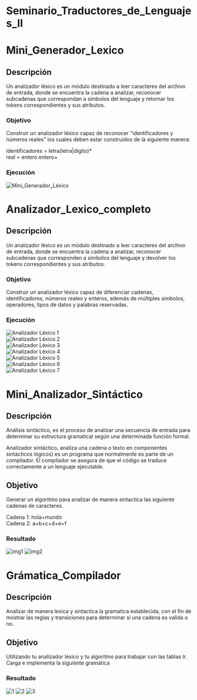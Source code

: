 # Seminario_Traductores_de_Lenguajes_II

# Mini_Generador_Lexico

## Descripción 

Un analizador léxico es un módulo destinado a leer caracteres del archivo de entrada, donde se encuentra la cadena a analizar, reconocer subcadenas que correspondan a símbolos del lenguaje y retornar los tokens correspondientes y sus atributos.

### Objetivo

Construir un analizador léxico capaz de reconocer "identificadores y números reales" los cuales deben estar construidos de la siguiente manera:

identificadores = letra(letra|digito)*  
real = entero.entero+

### Ejecución

![Mini_Generador_Léxico](https://user-images.githubusercontent.com/123349304/213994091-5ea058d9-4241-406a-a0e0-2591360ff08e.jpg)

# Analizador_Lexico_completo

## Descripción

Un analizador léxico es un módulo destinado a leer caracteres del archivo de entrada, donde se encuentra la cadena a analizar, reconocer subcadenas que corresponden a símbolos del lenguaje y devolver los tokens correspondientes y sus atributos.

### Objetivo

Construir un analizador léxico capaz de diferenciar cadenas, identificadores, números reales y enteros, además de múltiples símbolos, operadores, tipos de datos y palabras reservadas.

### Ejecución
![Analizador Léxico 1](https://user-images.githubusercontent.com/123349304/213994301-bf180e2e-74e9-43a9-953f-7f6e16979a2a.jpg)  
![Analizador Léxico 2](https://user-images.githubusercontent.com/123349304/213994317-3107e6f5-4c9e-49a4-8504-cd25d893b5af.jpg)  
![Analizador Léxico 3](https://user-images.githubusercontent.com/123349304/213994414-f43b8df1-e11a-482a-9fbf-43f273600542.jpg)  
![Analizador Léxico 4](https://user-images.githubusercontent.com/123349304/213994422-e9234c88-62c4-440c-b83d-ea69194c38c4.jpg)  
![Analizador Léxico 5](https://user-images.githubusercontent.com/123349304/213994430-64508aa6-a3a9-4c47-bb19-5119a5618b4d.jpg)  
![Analizador Léxico 6](https://user-images.githubusercontent.com/123349304/213994437-b3e393b0-d9f3-445f-8840-525fb3909845.jpg)  
![Analizador Léxico 7](https://user-images.githubusercontent.com/123349304/213994440-70e09884-b6b3-4a69-9fcd-7ce076f31e93.jpg)  

# Mini_Analizador_Sintáctico

## Descripción

Análisis sintáctico, es el proceso de analizar una secuencia de entrada para determinar su estructura gramatical según una determinada función formal.

Analizador sintáctico, analiza una cadena o texto en componentes sintácticos lógicos) es un programa que normalmente es parte de un compilador. El compilador se asegura de que el código se traduce correctamente a un lenguaje ejecutable.

## Objetivo

Generar un algoritmo para analizar de manera sintactica las siguiente cadenas de caracteres.

Cadena 1: hola+mundo   
Cadena 2: a+b+c+d+e+f

### Resultado

![img1](https://user-images.githubusercontent.com/123349304/220523517-2bdfacff-61a2-4e58-99c2-ebc9309772fc.png)
![img2](https://user-images.githubusercontent.com/123349304/220523530-f8281162-2d78-40bd-bd0b-d8cdd24044a8.png)

# Grámatica_Compilador

## Descripción
Analizar de manera lexica y sintactica la gramatica establecida, con el fin de mostrar las reglas y transiciones para determinar si una cadena es valida o no.

## Objetivo
Utilizando tu analizador léxico y tu algoritmo para trabajar con las tablas lr. Carga e implementa la siguiente gramática

### Resultado
![1](https://user-images.githubusercontent.com/123349304/221751706-c99ec48b-9e6b-4b68-8e02-e95a682ae3c3.png)
![2](https://user-images.githubusercontent.com/123349304/221751707-47ac950a-b27b-4915-b8b1-f16626d66ce3.png)
![3](https://user-images.githubusercontent.com/123349304/221751708-05df7d99-df0c-436f-ba55-983ca1ca6faa.png)

